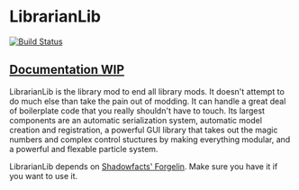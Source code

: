 # LibrarianLib

[![Build Status](https://travis-ci.org/TeamWizardry/LibrarianLib.svg?branch=master)](https://travis-ci.org/TeamWizardry/LibrarianLib)

## [Documentation WIP](http://teamwizardry.com/docs)

LibrarianLib is the library mod to end all library mods. It doesn't attempt to do much else than take the pain out of modding. It can handle a great deal of boilerplate code that you really shouldn't have to touch. Its largest components are an automatic serialization system, automatic model creation and registration, a powerful GUI library that takes out the magic numbers and complex control stuctures by making everything modular, and a powerful and flexable particle system.

LibrarianLib depends on [Shadowfacts' Forgelin](https://minecraft.curseforge.com/projects/shadowfacts-forgelin). Make sure you have it if you want to use it.
